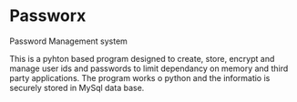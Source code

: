 # Passworx
Password Management system

This is a pyhton based program designed to create, store, encrypt and manage user ids and passwords to limit dependancy on memory and third party applications.
The program works o python and the informatio is securely stored in MySql data base.
